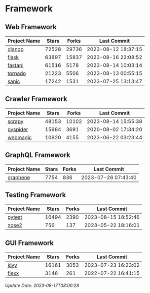# Framework

## Web Framework
| Project Name | Stars | Forks | Last Commit |
| ------------ | ----- | ----- | ----------- |
| [django](https://github.com/django/django) | 72528 | 29736 | 2023-08-12 18:37:15 |
| [flask](https://github.com/pallets/flask) | 63897 | 15837 | 2023-08-16 22:08:52 |
| [fastapi](https://github.com/tiangolo/fastapi) | 61516 | 5178 | 2023-08-14 10:03:14 |
| [tornado](https://github.com/tornadoweb/tornado) | 21223 | 5506 | 2023-08-13 00:55:15 |
| [sanic](https://github.com/sanic-org/sanic) | 17242 | 1531 | 2023-07-25 13:13:47 |

## Crawler Framework
| Project Name | Stars | Forks | Last Commit |
| ------------ | ----- | ----- | ----------- |
| [scrapy](https://github.com/scrapy/scrapy) | 48153 | 10102 | 2023-08-14 15:55:38 |
| [pyspider](https://github.com/binux/pyspider) | 15984 | 3691 | 2020-08-02 17:34:20 |
| [webmagic](https://github.com/code4craft/webmagic) | 10920 | 4155 | 2023-06-22 03:23:44 |

## GraphQL Framework
| Project Name | Stars | Forks | Last Commit |
| ------------ | ----- | ----- | ----------- |
| [graphene](https://github.com/graphql-python/graphene) | 7754 | 836 | 2023-07-26 07:43:40 |

## Testing Framework
| Project Name | Stars | Forks | Last Commit |
| ------------ | ----- | ----- | ----------- |
| [pytest](https://github.com/pytest-dev/pytest) | 10494 | 2390 | 2023-08-15 18:52:46 |
| [nose2](https://github.com/nose-devs/nose2) | 756 | 137 | 2023-05-22 18:16:01 |

## GUI Framework
| Project Name | Stars | Forks | Last Commit |
| ------------ | ----- | ----- | ----------- |
| [kivy](https://github.com/kivy/kivy) | 16161 | 3053 | 2023-07-23 16:23:02 |
| [flexx](https://github.com/flexxui/flexx) | 3146 | 261 | 2022-07-22 16:41:15 |

*Update Date: 2023-08-17T08:00:28*